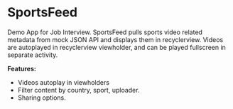 # SportsFeed
Demo App for Job Interview. SportsFeed pulls sports video related metadata from mock JSON API and displays them in recyclerview. Videos are autoplayed in recyclerview viewholder, and can be played fullscreen in separate activity. 


**Features:**
  - Videos autoplay in viewholders
  - Filter content by country, sport, uploader.
  - Sharing options.
